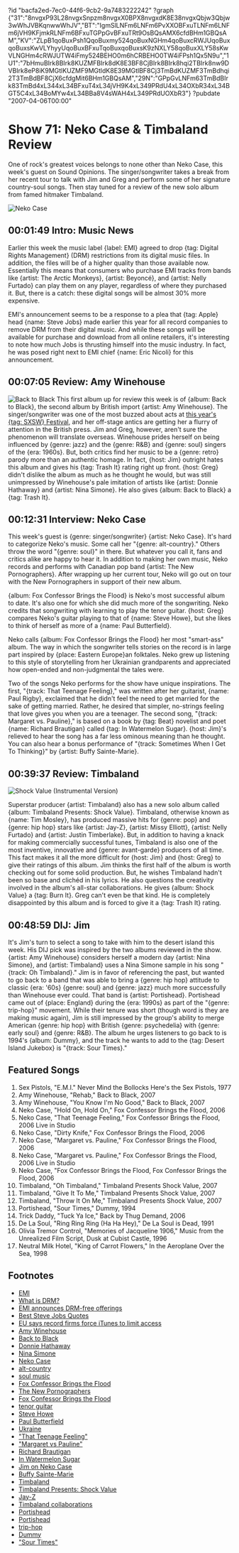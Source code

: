 ?id "bacfa2ed-7ec0-44f6-9cb2-9a7483222242"
?graph {"31":"8nvgxP93L28nvgxSnpzm8nvgxX0BPX8nvgxdK8E38nvgxQbjw3Qbjw3wWhJVBKqnwwWhJV","BT":"IgmSlLNFm6LNFm6PvXXOBFxuTLNFm6LNFm6jVH9KFjmkRLNFm6BFxuTGPpGvBFxuTRt9OsBQsAMX6cfdBHm1GBQsAM","KV":"ZLpB1qoBuxPsh1QqoBuxmy524qoBuxNGHm4qoBuxcRWJUqoBuxqoBuxsKwVLYhyyUqoBuxBFxuTqoBuxqoBuxsK9zNXLY58qoBuxXLY58sKwVLNGHm4cRWJUTW4iFmy524BEHO0m6hCRBEHO0TW4iFPsh1Qx5N9u","1U1":"7bHmuBIrk8BIrk8KUZMFBIrk8dK8E3BF8CjBIrk8BIrk8hqi2TBIrk8nw9DVBIrk8eP8iK9MGtlKUZMF9MGtldK8E39MGtlBF8Cj3TmBdKUZMF3TmBdhqi2T3TmBdBF8CjX6cfdgMit6BHm1GBQsAM","29N":"GPpGvLNFm63TmBdBIrk83TmBd4xL344xL34BFxuT4xL34jVH9K4xL349PRdU4xL34OXbR34xL34BGT5C4xL34BoMYw4xL34BBa8V4sWAH4xL349PRdUOXbR3"}
?pubdate "2007-04-06T00:00"

# Show 71: Neko Case & Timbaland Review
One of rock's greatest voices belongs to none other than Neko Case, this week's guest on Sound Opinions. The singer/songwriter takes a break from her recent tour to talk with Jim and Greg and perform some of her signature country-soul songs. Then stay tuned for a review of the new solo album from famed hitmaker Timbaland.

![Neko Case](https://static.soundopinions.org/images/2007/nekocase1.jpg)

## 00:01:49 Intro: Music News
Earlier this week the music label {label: EMI} agreed to drop {tag: Digital Rights Management} (DRM) restrictions from its digital music files. In addition, the files will be of a higher quality than those available now. Essentially this means that consumers who purchase EMI tracks from bands like {artist: The Arctic Monkeys}, {artist: Beyoncé}, and {artist: Nelly Furtado} can play them on any player, regardless of where they purchased it. But, there is a catch: these digital songs will be almost 30% more expensive.

EMI's announcement seems to be a response to a plea that {tag: Apple} head {name: Steve Jobs} made earlier this year for all record companies to remove DRM from their digital music. And while these songs will be available for purchase and download from all online retailers, it's interesting to note how much Jobs is thrusting himself into the music industry. In fact, he was posed right next to EMI chief {name: Eric Nicoli} for this announcement.

## 00:07:05 Review: Amy Winehouse
![Back to Black](https://static.soundopinions.org/assets/71/BT0.jpg)
This first album up for review this week is of {album: Back to Black}, the second album by British import {artist: Amy Winehouse}. The singer/songwriter was one of the most buzzed about acts at [this year's {tag: SXSW} Festival](/show/69/), and her off-stage antics are getting her a flurry of attention in the British press. Jim and Greg, however, aren't sure the phenomenon will translate overseas. Winehouse prides herself on being influenced by {genre: jazz} and the {genre: R&B} and {genre: soul} singers of the {era: 1960s}. But, both critics find her music to be a {genre: retro} parody more than an authentic homage. In fact, {host: Jim} outright hates this album and gives his {tag: Trash It} rating right up front. {host: Greg} didn't dislike the album as much as he thought he would, but was still unimpressed by Winehouse's pale imitation of artists like {artist: Donnie Hathaway} and {artist: Nina Simone}. He also gives {album: Back to Black} a {tag: Trash It}.

## 00:12:31 Interview: Neko Case
This week's guest is {genre: singer/songwriter} {artist: Neko Case}. It's hard to categorize Neko's music. Some call her "{genre: alt-country}." Others throw the word "{genre: soul}" in there. But whatever you call it, fans and critics alike are happy to hear it. In addition to making her own music, Neko records and performs with Canadian pop band {artist: The New Pornographers}. After wrapping up her current tour, Neko will go out on tour with the New Pornographers in support of their new album.

{album: Fox Confessor Brings the Flood} is Neko's most successful album to date. It's also one for which she did much more of the songwriting. Neko credits that songwriting with learning to play the tenor guitar. {host: Greg} compares Neko's guitar playing to that of {name: Steve Howe}, but she likes to think of herself as more of a {name: Paul Butterfield}.

Neko calls {album: Fox Confessor Brings the Flood} her most "smart-ass" album. The way in which the songwriter tells stories on the record is in large part inspired by {place: Eastern Europe}an folktales. Neko grew up listening to this style of storytelling from her Ukrainian grandparents and appreciated how open-ended and non-judgmental the tales were.

Two of the songs Neko performs for the show have unique inspirations. The first, "{track: That Teenage Feeling}," was written after her guitarist, {name: Paul Rigby}, exclaimed that he didn't feel the need to get married for the sake of getting married. Rather, he desired that simpler, no-strings feeling that love gives you when you are a teenager. The second song, "{track: Margaret vs. Pauline}," is based on a book by {tag: Beat} novelist and poet {name: Richard Brautigan} called {tag: In Watermelon Sugar}. {host: Jim}'s relieved to hear the song has a far less ominous meaning than he thought. You can also hear a bonus performance of "{track: Sometimes When I Get To Thinking}" by {artist: Buffy Sainte-Marie}.

## 00:39:37 Review: Timbaland
![Shock Value (Instrumental Version)](https://static.soundopinions.org/assets/71/1U10.jpg)

Superstar producer {artist: Timbaland} also has a new solo album called {album: Timbaland Presents: Shock Value}. Timbaland, otherwise known as {name: Tim Mosley}, has produced massive hits for {genre: pop} and {genre: hip hop} stars like {artist: Jay-Z}, {artist: Missy Elliott}, {artist: Nelly Furtado} and {artist: Justin Timberlake}. But, in addition to having a knack for making commercially successful tunes, Timbaland is also one of the most inventive, innovative and {genre: avant-garde} producers of all time. This fact makes it all the more difficult for {host: Jim} and {host: Greg} to give their ratings of this album. Jim thinks the first half of the album is worth checking out for some solid production. But, he wishes Timbaland hadn't been so base and clichéd in his lyrics. He also questions the creativity involved in the album's all-star collaborations. He gives {album: Shock Value} a {tag: Burn It}. Greg can't even be that kind. He is completely disappointed by this album and is forced to give it a {tag: Trash It} rating.

## 00:48:59 DIJ: Jim
It's Jim's turn to select a song to take with him to the desert island this week. His DIJ pick was inspired by the two albums reviewed in the show. {artist: Amy Winehouse} considers herself a modern day {artist: Nina Simone}, and {artist: Timbaland} uses a Nina Simone sample in his song "{track: Oh Timbaland}." Jim is in favor of referencing the past, but wanted to go back to a band that was able to bring a {genre: hip hop} attitude to classic {era: '60s} {genre: soul} and {genre: jazz} much more successfully than Winehouse ever could. That band is {artist: Portishead}. Portishead came out of {place: England} during the {era: 1990s} as part of the "{genre: trip-hop}" movement. While their tenure was short (though word is they are making music again), Jim is still impressed by the group's ability to merge American {genre: hip hop} with British {genre: psychedelia} with {genre: early soul} and {genre: R&B}. The album he urges listeners to go back to is 1994's {album: Dummy}, and the track he wants to add to the {tag: Desert Island Jukebox} is "{track: Sour Times}."

## Featured Songs
1. Sex Pistols, "E.M.I." Never Mind the Bollocks Here's the Sex Pistols, 1977
2. Amy Winehouse, "Rehab," Back to Black, 2007
3. Amy Winehouse, "You Know I'm No Good," Back to Black, 2007
4. Neko Case, "Hold On, Hold On," Fox Confessor Brings the Flood, 2006
5. Neko Case, "That Teenage Feeling," Fox Confessor Brings the Flood, 2006 Live in Studio
6. Neko Case, "Dirty Knife," Fox Confessor Brings the Flood, 2006
7. Neko Case, "Margaret vs. Pauline," Fox Confessor Brings the Flood, 2006
8. Neko Case, "Margaret vs. Pauline," Fox Confessor Brings the Flood, 2006 Live in Studio
9. Neko Case, "Fox Confessor Brings the Flood, Fox Confessor Brings the Flood, 2006
10. Timbaland, "Oh Timbaland," Timbaland Presents Shock Value, 2007
11. Timbaland, "Give It To Me," Timbaland Presents Shock Value, 2007
12. Timbaland, "Throw It On Me," Timbaland Presents Shock Value, 2007
13. Portishead, "Sour Times," Dummy, 1994
14. Trick Daddy, "Tuck Ya Ice," Back by Thug Demand, 2006
15. De La Soul, "Ring Ring Ring (Ha Ha Hey)," De La Soul is Dead, 1991
16. Olivia Tremor Control, "Memories of Jacqueline 1906," Music from the Unrealized Film Script, Dusk at Cubist Castle, 1996
17. Neutral Milk Hotel, "King of Carrot Flowers," In the Aeroplane Over the Sea, 1998

## Footnotes
- [EMI](http://www.emimusicpub.com/worldwide/index.html)
- [What is DRM?](http://news.bbc.co.uk/2/hi/technology/6337781.stm)
- [EMI announces DRM-free offerings](http://www.nytimes.com/2007/04/03/technology/03music.web.html)
- [Best Steve Jobs Quotes](http://www.wired.com/gadgets/mac/commentary/cultofmac/2006/03/70512)
- [EU says record firms force iTunes to limit access](http://www.reuters.com/article/technology-media-telco-SP/idUSL038492620070403)
- [Amy Winehouse](http://www.amywinehouse.com/)
- [Back to Black](http://www.metacritic.com/music/artists/winehouseamy/backtoblack?q=amy%20winehouse)
- [Donnie Hathaway](http://www.soulwalking.co.uk/Donny%20Hathaway.html)
- [Nina Simone](http://www.ninasimone.com/)
- [Neko Case](http://www.nekocase.com/)
- [alt-country](http://en.wikipedia.org/wiki/Alt-country)
- [soul music](http://www.history-of-rock.com/soul_music.htm)
- [Fox Confessor Brings the Flood](http://www.metacritic.com/music/artists/caseneko/foxconfessorbringstheflood?q=fox%20confessor)
- [The New Pornographers](http://www.thenewpornographers.com/)
- [Fox Confessor Brings the Flood](http://www.anti.com/catalog.php?id=51)
- [tenor guitar](http://www.tenorguitar.com/)
- [Steve Howe](http://www.stevehowe.com/)
- [Paul Butterfield](http://en.wikipedia.org/wiki/Paul_Butterfield)
- [Ukraine](http://news.bbc.co.uk/2/hi/europe/country_profiles/1102303.stm)
- ["That Teenage Feeling"](http://www.azlyrics.com/lyrics/nekocase/thatteenagefeeling.html)
- ["Margaret vs Pauline"](http://www.azlyrics.com/lyrics/nekocase/margaretvspauline.html)
- [Richard Brautigan](http://www.brautigan.net/)
- [In Watermelon Sugar](http://www.amazon.com/Watermelon-Sugar-Richard-Brautigan/dp/0440340268)
- [Jim on Neko Case](http://www.jimdero.com/News%202006/NekoCaseMarch31.htm)
- [Buffy Sainte-Marie](http://www.allmusic.com/cg/amg.dll?P=amg&sql=buffy+saint-marie&x=0&y=0&opt1=1&sourceid=mozilla-search)
- [Timbaland](http://www.timbalandmusic.com/)
- [Timbaland Presents: Shock Value](http://www.amazon.com/Timbaland-Presents-Shock-Value/dp/B000NA26ZE)
- [Jay-Z](http://www.youtube.com/watch?v=kWJoTqrgWaQ)
- [Timbaland collaborations](http://www.prefixmag.com/blog/timbaland-the-hives/3051)
- [Portishead](http://www.portishead.co.uk/)
- [Portishead](http://www.allmusic.com/cg/amg.dll?p=amg&sql=11:gxfwxqr5ldje)
- [trip-hop](http://www.triphop-music.com/)
- [Dummy](http://www.amazon.com/Dummy-Portishead/dp/B000001FI7)
- ["Sour Times"](http://www.seeklyrics.com/lyrics/Portishead/Sour-Times.html)
